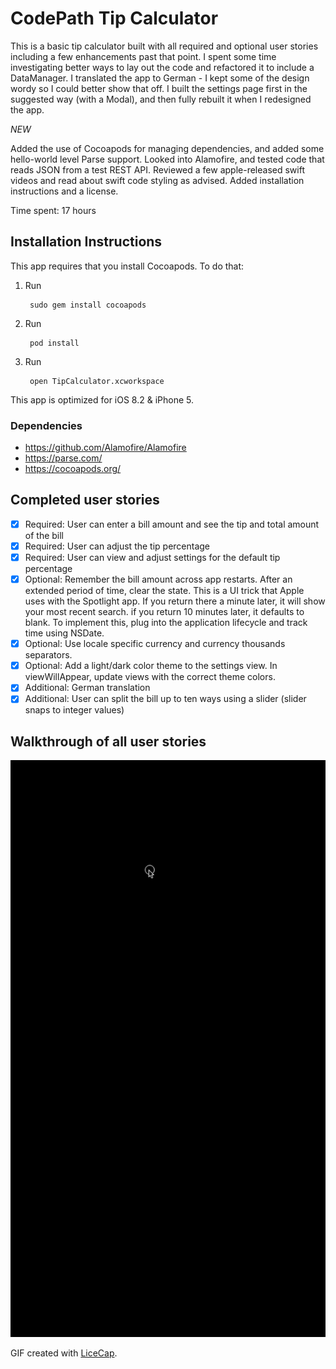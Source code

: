 # CodePath Tip Calculator

This is a basic tip calculator built with all required and optional user stories
including a few enhancements past that point. I spent some time investigating
better ways to lay out the code and refactored it to include a DataManager. I
translated the app to German - I kept some of the design wordy so I could
better show that off. I built the settings page first in the suggested
way (with a Modal), and then fully rebuilt it when I redesigned the app.

*NEW*

Added the use of Cocoapods for managing dependencies, and added some hello-world
level Parse support. Looked into Alamofire, and tested code that reads JSON from a
test REST API. Reviewed a few apple-released swift videos and read about swift
code styling as advised. Added installation instructions and a license.

Time spent: 17 hours

## Installation Instructions

This app requires that you install Cocoapods. To do that:

1. Run

        sudo gem install cocoapods
2. Run

        pod install
3. Run

        open TipCalculator.xcworkspace

This app is optimized for iOS 8.2 & iPhone 5.

### Dependencies

- https://github.com/Alamofire/Alamofire
- https://parse.com/
- https://cocoapods.org/

## Completed user stories

 * [x] Required: User can enter a bill amount and see the tip and total amount of the bill
 * [x] Required: User can adjust the tip percentage
 * [x] Required: User can view and adjust settings for the default tip percentage
 * [x] Optional: Remember the bill amount across app restarts. After an extended period of time, clear the state. This is a UI trick that Apple uses with the Spotlight app. If you return there a minute later, it will show your most recent search. if you return 10 minutes later, it defaults to blank. To implement this, plug into the application lifecycle and track time using NSDate.
 * [x] Optional: Use locale specific currency and currency thousands separators.
 * [x] Optional: Add a light/dark color theme to the settings view. In viewWillAppear, update views with the correct theme colors.
 * [x] Additional: German translation
 * [x] Additional: User can split the bill up to ten ways using a slider (slider snaps to integer values)

## Walkthrough of all user stories

![Video Walkthrough](TipCalculator.gif)

GIF created with [LiceCap](http://www.cockos.com/licecap/).
